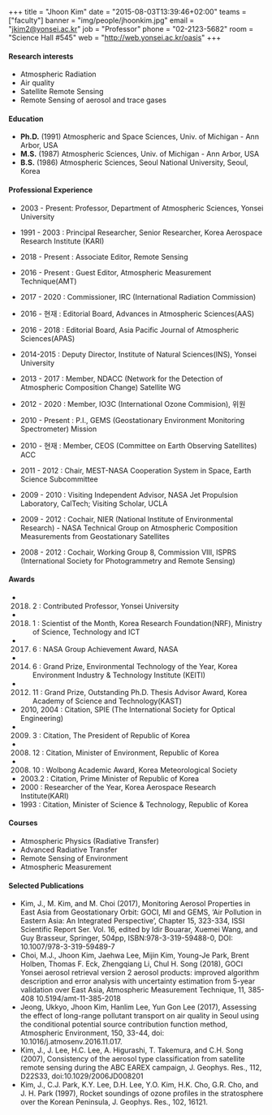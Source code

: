 +++
title = "Jhoon Kim"
date = "2015-08-03T13:39:46+02:00"
teams = ["faculty"]
banner = "img/people/jhoonkim.jpg"
email = "jkim2@yonsei.ac.kr"
job = "Professor"
phone = "02-2123-5682"
room = "Science Hall #545"
web = "http://web.yonsei.ac.kr/oasis"
+++

#### Research interests
+ Atmospheric Radiation
+ Air quality
+ Satellite Remote Sensing
+ Remote Sensing of aerosol and trace gases

#### Education
+ **Ph.D.** (1991) Atmospheric and Space Sciences, Univ. of Michigan - Ann Arbor, USA
+ **M.S.** (1987)  Atmospheric Sciences, Univ. of Michigan - Ann Arbor, USA
+ **B.S.** (1986)  Atmospheric Sciences, Seoul National University, Seoul, Korea

#### Professional Experience
+ 2003 - Present:  Professor, Department of Atmospheric Sciences, Yonsei University
+ 1991 - 2003    :   Principal Researcher, Senior Researcher, Korea Aerospace Research Institute (KARI)

+ 2018 - Present  : Associate Editor, Remote Sensing
+ 2016 - Present  : Guest Editor, Atmospheric Measurement Technique(AMT)
+ 2017 - 2020    :   Commissioner, IRC (International Radiation Commission)
+ 2016 - 현재      :   Editorial Board, Advances in Atmospheric Sciences(AAS)
+ 2016 - 2018      : Editorial Board, Asia Pacific Journal of Atmospheric Sciences(APAS)
+ 2014-2015      :   Deputy Director, Institute of Natural Sciences(INS), Yonsei University
+ 2013 - 2017    :   Member, NDACC (Network for the Detection of Atmospheric Composition Change) Satellite WG
+ 2012 - 2020    :   Member,  IO3C (International Ozone Commision), 위원
+ 2010 - Present :  P.I., GEMS (Geostationary Environment Monitoring Spectrometer) Mission
+ 2010 - 현재     :   Member,  CEOS (Committee on Earth Observing Satellites) ACC
+ 2011 - 2012    :   Chair, MEST-NASA Cooperation System in Space, Earth Science Subcommittee
+ 2009 - 2010    :  Visiting Independent Advisor, NASA Jet Propulsion Laboratory, CalTech; Visiting Scholar, UCLA
+ 2009 - 2012    :  Cochair, NIER (National Institute of Environmental Research) - NASA Technical Group on Atmospheric Composition Measurements
                             from Geostationary Satellites
+ 2008 - 2012    :  Cochair, Working Group 8, Commission VIII, ISPRS (International Society for Photogrammetry and Remote Sensing)


#### Awards
+ 2018. 2        :       Contributed Professor, Yonsei University
+ 2018. 1        :       Scientist of the Month, Korea Research Foundation(NRF), Ministry of Science, Technology and ICT
+ 2017. 6        :       NASA Group Achievement Award, NASA
+ 2014. 6        :       Grand Prize, Environmental Technology of the Year, Korea Environment Industry & Technology Institute (KEITI)   
+ 2012. 11       :      Grand Prize,  Outstanding Ph.D. Thesis Advisor Award, Korea Academy of Science and Technology(KAST)
+ 2010, 2004   :      Citation, SPIE (The International Society for Optical Engineering)
+ 2009. 3        :       Citation, The President of Republic of Korea
+ 2008. 12       :      Citation, Minister of Environment, Republic of Korea
+ 2008. 10       :      Wolbong Academic Award, Korea Meteorological Society
+ 2003.2         :       Citation, Prime Minister of Republic of Korea
+ 2000           :        Researcher of the Year, Korea Aerospace Research Institute(KARI)
+ 1993           :        Citation, Minister of Science & Technology, Republic of Korea

#### Courses
+ Atmospheric Physics (Radiative Transfer)
+ Advanced Radiative Transfer
+ Remote Sensing of Environment
+ Atmospheric Measurement

#### Selected Publications

+ Kim, J., M. Kim, and M. Choi (2017), Monitoring Aerosol Properties in East Asia from Geostationary Orbit: GOCI, MI and GEMS, ‘Air Pollution in Eastern Asia: An Integrated Perspective’, Chapter 15, 323-334, ISSI Scientific Report Ser. Vol. 16, edited by Idir Bouarar, Xuemei Wang, and Guy Brasseur, Springer, 504pp, ISBN:978-3-319-59488-0, DOI: 10.1007/978-3-319-59489-7
+ Choi, M.J., Jhoon Kim, Jaehwa Lee, Mijin Kim, Young-Je Park, Brent Holben, Thomas F. Eck, Zhengqiang Li, Chul H. Song (2018), GOCI Yonsei aerosol retrieval version 2 aerosol products: improved algorithm description and error analysis with uncertainty estimation from 5-year validation over East Asia, Atmospheric Measurement Technique, 11, 385-408 10.5194/amt-11-385-2018
+ Jeong, Ukkyo, Jhoon Kim, Hanlim Lee, Yun Gon Lee (2017), Assessing the effect of long-range pollutant transport on air quality in Seoul using the conditional potential source contribution function method, Atmospheric Environment, 150, 33-44, doi: 10.1016/j.atmosenv.2016.11.017.
+ Kim, J., J. Lee, H.C. Lee, A. Higurashi, T. Takemura, and C.H. Song (2007), Consistency of the aerosol type classification from satellite remote sensing during the ABC EAREX campaign, J. Geophys. Res., 112, D22S33, doi:10.1029/2006JD008201
+ Kim, J., C.J. Park, K.Y. Lee, D.H. Lee, Y.O. Kim, H.K. Cho, G.R. Cho, and J. H. Park (1997), Rocket soundings of ozone profiles in the stratosphere over the Korean Peninsula, J. Geophys. Res., 102, 16121.
